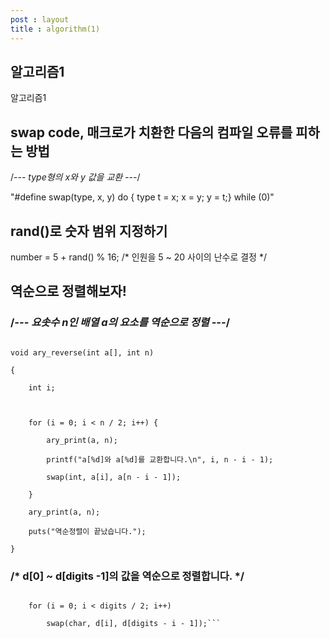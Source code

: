 ```yaml
---
post : layout
title : algorithm(1)
---
```

## 알고리즘1
알고리즘1
## swap code, 매크로가 치환한 다음의 컴파일 오류를 피하는 방법

/*--- type형의 x와 y 값을 교환 ---*/

 "#define swap(type, x, y) do { type t = x; x = y; y = t;} while (0)"



## rand()로 숫자 범위 지정하기

number = 5 + rand() % 16;								/* 인원을 5 ~ 20 사이의 난수로 결정 */



## 역순으로 정렬해보자!

### /*--- 요솟수 n인 배열 a의 요소를 역순으로 정렬 ---*/

```

void ary_reverse(int a[], int n)

{

	int i;



	for (i = 0; i < n / 2; i++) {

		ary_print(a, n);

		printf("a[%d]와 a[%d]를 교환합니다.\n", i, n - i - 1);

		swap(int, a[i], a[n - i - 1]);

	}

	ary_print(a, n);

	puts("역순정렬이 끝났습니다.");

}

```

### 	/* d[0] ~ d[digits -1]의 값을 역순으로 정렬합니다. */

```

    for (i = 0; i < digits / 2; i++)

		swap(char, d[i], d[digits - i - 1]);```

```